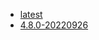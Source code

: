 <!-- 这里是镜像的【Tag】信息，通过命令维护，详情参考：https://github.com/quicklyon/template-toolkit -->
- [latest](https://github.com/modstart/ModStartCMS/releases)
- [4.8.0-20220926](https://github.com/modstart/ModStartCMS/releases/tag/4.8.0)
